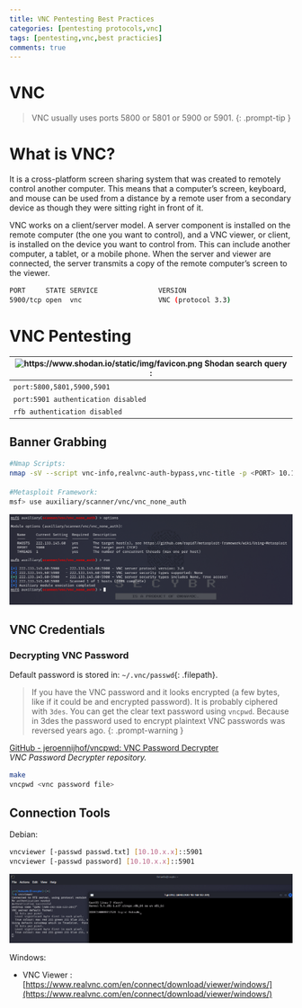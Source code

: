 ```yaml
---
title: VNC Pentesting Best Practices
categories: [pentesting protocols,vnc]
tags: [pentesting,vnc,best practicies]
comments: true
---
```


# VNC

> VNC usually uses ports 5800 or 5801 or 5900 or 5901.
{: .prompt-tip }

# What is VNC?

It is a cross-platform screen sharing system that was created to remotely control another computer. This means that a computer’s screen, keyboard, and mouse can be used from a distance by a remote user from a secondary device as though they were sitting right in front of it.

VNC works on a client/server model. A server component is installed on the remote computer (the one you want to control), and a VNC viewer, or client, is installed on the device you want to control from. This can include another computer, a tablet, or a mobile phone. When the server and viewer are connected, the server transmits a copy of the remote computer’s screen to the viewer.

```bash
PORT     STATE SERVICE               VERSION
5900/tcp open  vnc                   VNC (protocol 3.3)
```

# VNC Pentesting

| <img src="https://www.shodan.io/static/img/favicon.png" alt="https://www.shodan.io/static/img/favicon.png" width="20px" /> Shodan search query : |
| --- |
| `port:5800,5801,5900,5901` |
| `port:5901 authentication disabled` |
| `rfb authentication disabled` |

## Banner Grabbing

```bash
#Nmap Scripts:
nmap -sV --script vnc-info,realvnc-auth-bypass,vnc-title -p <PORT> 10.10.x.x

#Metasploit Framework:
msf> use auxiliary/scanner/vnc/vnc_none_auth
```

![Untitled](/assets/img/pitcures/vnc/vnc.png)

## VNC Credentials 

### Decrypting VNC Password

Default password is stored in: `~/.vnc/passwd`{: .filepath}.

> If you have the VNC password and it looks encrypted (a few bytes, like if it could be and encrypted password). It is probably ciphered with `3des`. You can get the clear text password using `vncpwd`. Because in 3des the password used to encrypt plaintext VNC passwords was reversed years ago.
{: .prompt-warning }

[GitHub - jeroennijhof/vncpwd: VNC Password Decrypter](https://github.com/jeroennijhof/vncpwd) <br>
_VNC Password Decrypter repository._

```bash
make
vncpwd <vnc password file>
```

## Connection Tools

Debian:

```bash
vncviewer [-passwd passwd.txt] [10.10.x.x]::5901
vncviewer [-passwd password] [10.10.x.x]::5901
```

![Untitled](/assets/img/pitcures/vnc/vnc1.png)

Windows:

- VNC Viewer : [https://www.realvnc.com/en/connect/download/viewer/windows/](https://www.realvnc.com/en/connect/download/viewer/windows/)